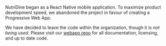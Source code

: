 NutriDine began as a React Native mobile application. To maximize product development speed, we abandoned the project in favour of creating a Progressive Web App.

We have decided to leave the code within the organization, though it is _*not being used.*_ Please visit our [webapp repo](https://github.com/SENG480a-NutriDine/webapp) for all documentation, licensing, and up to date code.